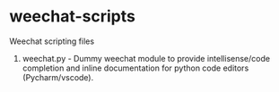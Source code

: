 # weechat-scripts

Weechat scripting files

1. weechat.py - Dummy weechat module to provide intellisense/code 
                completion and inline documentation for python code
                editors (Pycharm/vscode).
                
